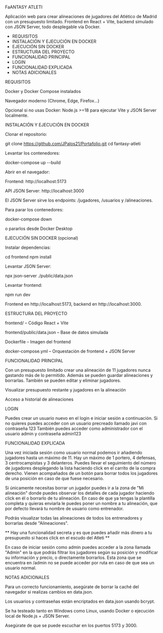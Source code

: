 FaANTASY ATLETI

Aplicación web para crear alineaciones de jugadores del Atlético de Madrid con un presupuesto limitado.
Frontend en React + Vite, backend simulado con JSON Server, todo desplegable vía Docker.

- REQUISITOS
- INSTALACIÓN Y EJECUCIÓN EN DOCKER
- EJECUCIÓN SIN DOCKER
- ESTRUCTURA DEL PROYECTO
- FUNCIONALIDAD PRINCIPAL
- LOGIN
- FUNCIONALIDAD EXPLICADA
- NOTAS ADICIONALES


REQUISITOS

Docker y Docker Compose instalados

Navegador moderno (Chrome, Edge, Firefox…)

Opcional si no usas Docker: Node.js >=18 para ejecutar Vite y JSON Server localmente.


INSTALACIÓN Y EJECUCIÓN EN DOCKER

Clonar el repositorio:

git clone https://github.com/JPalos21/Portafolio.git
cd fantasy-atleti


Levantar los contenedores:

docker-compose up --build


Abrir en el navegador:

Frontend: http://localhost:5173

API JSON Server: http://localhost:3000

El JSON Server sirve los endpoints: /jugadores, /usuarios y /alineaciones.

Para parar los contenedores:

docker-compose down

o pararlos desde Docker Desktop


EJECUCIÓN SIN DOCKER (opcional)

Instalar dependencias:

cd frontend
npm install


Levantar JSON Server:

npx json-server ./public/data.json


Levantar frontend:

npm run dev

Frontend en http://localhost:5173, backend en http://localhost:3000.


ESTRUCTURA DEL PROYECTO

frontend/ – Código React + Vite

frontend/public/data.json – Base de datos simulada

Dockerfile – Imagen del frontend

docker-compose.yml – Orquestación de frontend + JSON Server


FUNCIONALIDAD PRINCIPAL

Con un presupuesto limitado crear una alineación de 11 jugadores nunca gastando más de lo permitido. Además se pueden guardar alineaciones y borrarlas. También se pueden editar y eliminar jugadores.

Visualizar presupuesto restante y jugadores en la alineación

Acceso a historial de alineaciones


LOGIN

Puedes crear un usuario nuevo en el login e iniciar sesión a continuación. Si no quieres puedes acceder con un usuario precreado llamado javi con contraseña 123
También puedes acceder como administrador con el usuario admin y contraseña admin123


FUNCIONALIDAD EXPLICADA

Una vez iniciada sesión como usuario normal podemos ir añadiendo jugadores hasta un máximo de 11. Hay un máximo de 1 portero, 4 defensas, 3 centrocampistas y 3 delanteros. Puedes llevar el seguimiento del número de jugadores desplegando la lista haciendo click en el carrito de la compra derecho. Vienen acompañados de un botón para borrar todos los jugadores de una posición en caso de que fuese necesario.

Si únicamente necesitas borrar un jugador puedes ir a la zona de "Mi alineación" donde puedes observar los detalles de cada jugador haciendo click en él o borrarlo de tu alineación. En caso de que ya tengas la plantilla completa y quieras enviarla le puedes poner un nombre a tu alineación, que por defecto llevará tu nombre de usuario como entrenador.

Podrás visualizar todas las alineaciones de todos los entrenadores y borrarlas desde "Alineaciones".

** Hay una funcionalidad secreta y es que puedes añadir más dinero a tu presupuesto si haces click en el escudo del Atleti **


En caso de iniciar sesión como admin puedes acceder a la zona llamada "Admin" en la que podrás filtrar los jugadores según su posición y modificar su información y precio, o directamente borrarlos. Esta zona que se encuentra en /admin no se puede acceder por ruta en caso de que sea un usuario normal.


NOTAS ADICIONALES

Para un correcto funcionamiento, asegúrate de borrar la caché del navegador si realizas cambios en data.json.

Los usuarios y contraseñas están encriptados en data.json usando bcrypt.

Se ha testeado tanto en Windows como Linux, usando Docker o ejecución local de Node.js + JSON Server.

Asegúrate de que se puede escuchar en los puertos 5173 y 3000.